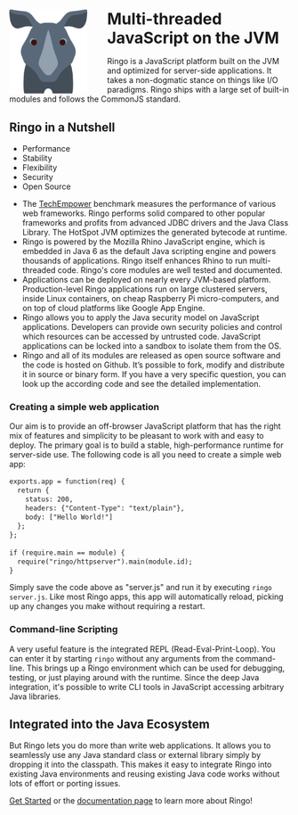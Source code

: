<div class="frontpageTeaser">
<img src="/static/ringo-mascot.svg" alt="" id="frontpage-mascot" style="float: left; margin-right: 2.25rem;" width="140">
<h1 style="margin-bottom: 1rem;">Multi-threaded JavaScript on the JVM</h1>

Ringo is a JavaScript platform built on the JVM and optimized for server-side applications.
It takes a non-dogmatic stance on things like I/O paradigms. Ringo ships with a large set of
built-in modules and follows the CommonJS standard.
</div>

<div id="nutshell">

## Ringo in a Nutshell

<ul class="technologyList clearfix">
    <li data-shows="tab1">Performance</li>
    <li data-shows="tab2">Stability</li>
    <li data-shows="tab3">Flexibility</li>
    <li data-shows="tab4">Security</li>
    <li data-shows="tab5">Open Source</li>
</ul>

<ul class="technologyDetails">
    <li class="tab1">The <a href="http://www.techempower.com/benchmarks/" target="_blank" style="color: inherit;">TechEmpower</a> benchmark
    measures the performance of various web frameworks. Ringo performs solid compared to other popular
    frameworks and profits from advanced JDBC drivers and the Java Class Library.
    The HotSpot JVM optimizes the generated bytecode at runtime.</li>
    <li class="tab2">Ringo is powered by the Mozilla Rhino JavaScript engine, which is embedded in Java 6 as
    the default Java scripting engine and powers thousands of applications. Ringo itself enhances Rhino to run
    multi-threaded code. Ringo's core modules are well tested and documented.</li>
    <li class="tab3">Applications can be deployed on nearly every JVM-based platform. Production-level Ringo
    applications run on large clustered servers, inside Linux containers, on cheap Raspberry Pi micro-computers,
    and on top of cloud platforms like Google App Engine.</li>
    <li class="tab4">Ringo allows you to apply the Java security model on JavaScript applications.
    Developers can provide own security policies and control which resources can be accessed by untrusted code.
    JavaScript applications can be locked into a sandbox to isolate them from the OS.</li>
    <li class="tab5">Ringo and all of its modules are released as open source software and the
    code is hosted on Github. It’s possible to fork, modify and distribute it in source or binary form.
    If you have a very specific question, you can look up the according code and see the detailed implementation.</li>
</ul>
</div>

<script>
$(".technologyDetails li").hide();
$(".technologyDetails .tab1").show();
$(".technologyList li[data-shows=tab1]").addClass("selected");
$(".technologyList").on("mouseenter", "li", function(event) {
    var $this = $(this);
    $(".technologyList .selected").removeClass("selected");
    $this.addClass("selected");
    $(".technologyDetails li").hide();
    $(".technologyDetails ." + $this.data("shows")).show();
});
</script>

### Creating a simple web application

Our aim is to provide an off-browser JavaScript platform that has the right mix of features
and simplicity to be pleasant to work with and easy to deploy. The primary goal is to build
a stable, high-performance runtime for server-side use. The following code is all you need to
create a simple web app:

```
exports.app = function(req) {
  return {
    status: 200,
    headers: {"Content-Type": "text/plain"},
    body: ["Hello World!"]
  };
};

if (require.main == module) {
  require("ringo/httpserver").main(module.id);
}
```

Simply save the code above as "server.js" and run it by executing `ringo server.js`.
Like most Ringo apps, this app will automatically reload, picking up any changes you make
without requiring a restart.

### Command-line Scripting

A very useful feature is the integrated REPL (Read-Eval-Print-Loop). You can enter it by starting
`ringo` without any arguments from the command-line. This brings up a Ringo environment which can be
used for debugging, testing, or just playing around with the runtime. Since the deep Java integration,
it's possible to write CLI tools in JavaScript accessing arbitrary Java libraries.

<script type="text/javascript" src="https://asciinema.org/a/14076.js" id="asciicast-14076" data-speed="2" async></script>

## Integrated into the Java Ecosystem

But Ringo lets you do more than write web applications. It allows you to
seamlessly use any Java standard class or external library simply by dropping it into the
classpath. This makes it easy to integrate Ringo into existing Java environments and reusing
existing Java code works without lots of effort or porting issues.

[Get Started](/get_started) or the [documentation page](/documentation) to learn
more about Ringo!
